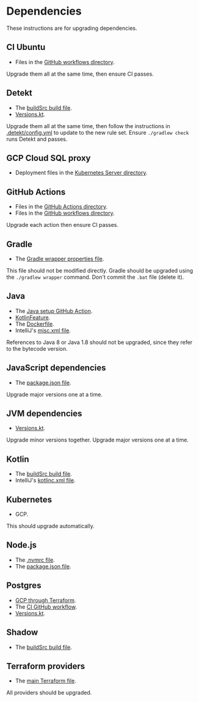 # Dependencies

These instructions are for upgrading dependencies.

## CI Ubuntu

- Files in the [GitHub workflows directory](/.github/workflows).

Upgrade them all at the same time, then ensure CI passes.

## Detekt

- The [buildSrc build file](/buildSrc/build.gradle.kts).
- [Versions.kt](/buildSrc/src/main/kotlin/limber/gradle/Versions.kt).

Upgrade them all at the same time,
then follow the instructions in [.detekt/config.yml](/.detekt/config.yml)
to update to the new rule set.
Ensure `./gradlew check` runs Detekt and passes.

## GCP Cloud SQL proxy

- Deployment files in the [Kubernetes Server directory](/infrastructure/kubernetes/config/server).

## GitHub Actions

- Files in the [GitHub Actions directory](/.github/actions).
- Files in the [GitHub workflows directory](/.github/workflows).

Upgrade each action then ensure CI passes.

## Gradle

- The [Gradle wrapper properties file](/gradle/wrapper/gradle-wrapper.properties).

This file should not be modified directly.
Gradle should be upgraded using the `./gradlew wrapper` command.
Don't commit the `.bat` file (delete it).

## Java

- The [Java setup GitHub Action](/.github/actions/set-up-java/action.yaml).
- [KotlinFeature](/buildSrc/src/main/kotlin/limber/gradle/plugin/feature/KotlinFeature.kt).
- The [Dockerfile](/server/Dockerfile).
- IntelliJ's [misc.xml file](/.idea/misc.xml).

References to Java 8 or Java 1.8 should not be upgraded,
since they refer to the bytecode version.

## JavaScript dependencies

- The [package.json file](/web/package.json).

Upgrade major versions one at a time.

## JVM dependencies

- [Versions.kt](/buildSrc/src/main/kotlin/limber/gradle/Versions.kt).

Upgrade minor versions together.
Upgrade major versions one at a time.

## Kotlin

- The [buildSrc build file](/buildSrc/build.gradle.kts).
- IntelliJ's [kotlinc.xml file](/.idea/kotlinc.xml).

## Kubernetes

- GCP.

This should upgrade automatically.

## Node.js

- The [.nvmrc file](/web/.nvmrc).
- The [package.json file](/web/package.json).

## Postgres

- [GCP through Terraform](/infrastructure/terraform/sql.tf).
- The [CI GitHub workflow](/.github/workflows/ci.yaml).
- [Versions.kt](/buildSrc/src/main/kotlin/limber/gradle/Versions.kt).

## Shadow

- The [buildSrc build file](/buildSrc/build.gradle.kts).

## Terraform providers

- The [main Terraform file](/infrastructure/terraform/main.tf).

All providers should be upgraded.
